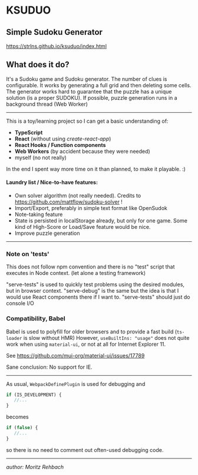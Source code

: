 # KSUDUO
## Simple Sudoku Generator

https://strlns.github.io/ksuduo/index.html

## What does it do?

It's a Sudoku game and Sudoku generator. The number of clues is configurable. It works by generating a full grid and
then deleting some cells. The generator works hard to guarantee that the puzzle has a unique solution (is a proper
SUDOKU). If possible, puzzle generation runs in a background thread (Web Worker)

---

This is a toy/learning project so I can get a basic understanding of:

* **TypeScript**
* **React** (without using _create-react-app_)
* **React Hooks / Function components**
* **Web Workers** (by accident because they were needed)
* myself (no not really)

In the end I spent way more time on it than planned, to make it playable. :)

#### Laundry list / Nice-to-have features:

* Own solver algorithm (not really needed). Credits to https://github.com/mattflow/sudoku-solver !
* Import/Export, preferably in simple text format like OpenSudok
* Note-taking feature
* State is persisted in localStorage already, but only for one game. Some kind of High-Score or Load/Save feature would
  be nice.
* Improve puzzle generation

---

### Note on 'tests'

This does not follow npm convention and there is no "test" script that executes in Node context.
(let alone a testing framework)

"serve-tests" is used to quickly test problems using the desired modules, but in browser context.
"serve-debug" is the same but the idea is that I would use React components there if I want to.
"serve-tests" should just do console I/O

### Compatibility, Babel

Babel is used to polyfill for older browsers and to provide a fast build (`ts-loader` is slow without HMR)
However, `useBuiltIns: "usage"` does not quite work when using `material-ui`, or not at all for Internet Explorer 11.

See https://github.com/mui-org/material-ui/issues/17789

Sane conclusion: No support for IE.

---

As usual, `WebpackDefinePlugin` is used for debugging and

```JavaScript
if (IS_DEVELOPMENT) {
   //...
}
```

becomes

```JavaScript
if (false) {
   //...
}
```

so there is no need to comment out often-used debugging code.

---

_author: Moritz Rehbach_
